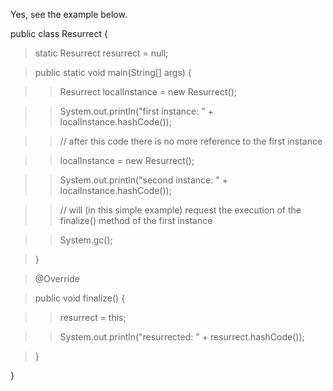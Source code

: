 Yes, see the example below.

public class Resurrect {

> static Resurrect resurrect = null;

> public static void main(String\[\] args) {

> > Resurrect localInstance = new Resurrect();

> > System.out.println(\"first instance: \" + localInstance.hashCode());

> > // after this code there is no more reference to the first instance

> > localInstance = new Resurrect();

> > System.out.println(\"second instance: \" +
> > localInstance.hashCode());

> > // will (in this simple example) request the execution of the
> > finalize() method of the first instance

> > System.gc();

> }

> @Override

> public void finalize() {

> > resurrect = this;

> > System.out.println(\"resurrected: \" + resurrect.hashCode());

> }

}
